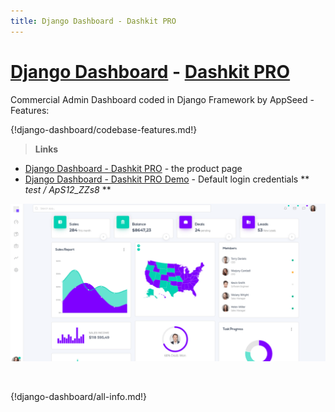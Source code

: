 ```yaml
---
title: Django Dashboard - Dashkit PRO
---
```


# [Django Dashboard](http://appseed.us/admin-dashboards/django) - [Dashkit PRO](https://appseed.us/admin-dashboards/django-dashboard-dashkit-pro)

Commercial Admin Dashboard coded in Django Framework by AppSeed - Features:

{!django-dashboard/codebase-features.md!}

> **Links**

- [Django Dashboard - Dashkit PRO](https://appseed.us/admin-dashboards/django-dashboard-dashkit-pro) - the product page
- [Django Dashboard - Dashkit PRO Demo](https://django-dashboard-dashkit-pro.appseed.us/login/) - Default login credentials ** *test / ApS12_ZZs8* **

![Django Dashboard - Dashkit PRO Design, admin dashboard starter coded in Django Framework by AppSeed.](https://raw.githubusercontent.com/app-generator/django-dashboard-dashkit-pro/master/media/django-dashboard-dashkit-pro-screen.png) 

<br />

{!django-dashboard/all-info.md!}
